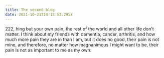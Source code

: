 ```yaml
---
title: The second blog
date: 2021-10-21T14:13:53.295Z
---
```


222, hing but your own pain, the rest of the world and all other life don't matter. I think about my friends with dementia, cancer, arthritis, and how much more pain they are in than I am, but it does no good, their pain is not mine, and therefore, no matter how magnanimous I might want to be, their pain is not as important to me as my own. 